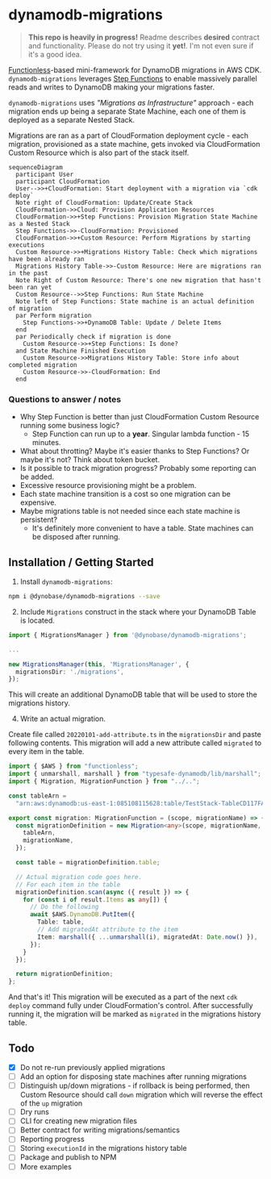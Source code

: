 # dynamodb-migrations

> **This repo is heavily in progress!** Readme describes **desired** contract and functionality. Please do not try using it **yet!**. I'm not even sure if it's a good idea.

[Functionless](https://github.com/functionless/functionless)-based mini-framework for DynamoDB migrations in AWS CDK. `dynamodb-migrations` leverages [Step Functions](https://aws.amazon.com/step-functions/) to enable massively parallel reads and writes to DynamoDB making your migrations faster.

`dynamodb-migrations` uses _"Migrations as Infrastructure"_ approach - each migration ends up being a separate State Machine, each one of them is deployed as a separate Nested Stack.

Migrations are ran as a part of CloudFormation deployment cycle - each migration, provisioned as a state machine, gets invoked via CloudFormation Custom Resource which is also part of the stack itself.

```mermaid
sequenceDiagram
  participant User
  participant CloudFormation
  User-->>+CloudFormation: Start deployment with a migration via `cdk deploy`
  Note right of CloudFormation: Update/Create Stack
  CloudFormation->>Cloud: Provision Application Resources
  CloudFormation->>+Step Functions: Provision Migration State Machine as a Nested Stack
  Step Functions->>-CloudFormation: Provisioned
  CloudFormation->>+Custom Resource: Perform Migrations by starting executions
  Custom Resource->>+Migrations History Table: Check which migrations have been already ran
  Migrations History Table->>-Custom Resource: Here are migrations ran in the past
  Note Right of Custom Resource: There's one new migration that hasn't been ran yet
  Custom Resource-->>Step Functions: Run State Machine
  Note left of Step Functions: State machine is an actual definition of migration
  par Perform migration
    Step Functions->>+DynamoDB Table: Update / Delete Items
  end
  par Periodically check if migration is done
    Custom Resource->>+Step Functions: Is done?
  and State Machine Finished Execution
    Custom Resource->>Migrations History Table: Store info about completed migration
    Custom Resource->>-CloudFormation: End
  end
```

### Questions to answer / notes

- Why Step Function is better than just CloudFormation Custom Resource running some business logic?
  - Step Function can run up to a **year**. Singular lambda function - 15 minutes.
- What about throtting? Maybe it's easier thanks to Step Functions? Or maybe it's not? Think about token bucket.
- Is it possible to track migration progress? Probably some reporting can be added.
- Excessive resource provisioning might be a problem.
- Each state machine transition is a cost so one migration can be expensive.
- Maybe migrations table is not needed since each state machine is persistent?
  - It's definitely more convenient to have a table. State machines can be disposed after running.

## Installation / Getting Started

1. Install `dynamodb-migrations`:

```bash
npm i @dynobase/dynamodb-migrations --save
```

2. Include `Migrations` construct in the stack where your DynamoDB Table is located.

```ts
import { MigrationsManager } from '@dynobase/dynamodb-migrations';

...

new MigrationsManager(this, 'MigrationsManager', {
  migrationsDir: './migrations',
});
```

This will create an additional DynamoDB table that will be used to store the migrations history.

4. Write an actual migration.

Create file called `20220101-add-attribute.ts` in the `migrationsDir` and paste following contents. This migration will add a new attribute called `migrated` to every item in the table.

```ts
import { $AWS } from "functionless";
import { unmarshall, marshall } from "typesafe-dynamodb/lib/marshall";
import { Migration, MigrationFunction } from "../..";

const tableArn =
  "arn:aws:dynamodb:us-east-1:085108115628:table/TestStack-TableCD117FA1-ZVV3ZWUOWPO";

export const migration: MigrationFunction = (scope, migrationName) => {
  const migrationDefinition = new Migration<any>(scope, migrationName, {
    tableArn,
    migrationName,
  });

  const table = migrationDefinition.table;

  // Actual migration code goes here.
  // For each item in the table
  migrationDefinition.scan(async ({ result }) => {
    for (const i of result.Items as any[]) {
      // Do the following
      await $AWS.DynamoDB.PutItem({
        Table: table,
        // Add migratedAt attribute to the item
        Item: marshall({ ...unmarshall(i), migratedAt: Date.now() }),
      });
    }
  });

  return migrationDefinition;
};
```

And that's it! This migration will be executed as a part of the next `cdk deploy` command fully under CloudFormation's control. After successfully running it, the migration will be marked as `migrated` in the migrations history table.

## Todo

- [x] Do not re-run previously applied migrations
- [ ] Add an option for disposing state machines after running migrations
- [ ] Distinguish up/down migrations - if rollback is being performed, then Custom Resource should call `down` migration which will reverse the effect of the `up` migration
- [ ] Dry runs
- [ ] CLI for creating new migration files
- [ ] Better contract for writing migrations/semantics
- [ ] Reporting progress
- [ ] Storing `executionId` in the migrations history table
- [ ] Package and publish to NPM
- [ ] More examples
